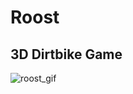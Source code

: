 # Roost
## 3D Dirtbike Game

![roost_gif](https://user-images.githubusercontent.com/34845402/51783304-e5209800-20ec-11e9-869a-7039853b7ca6.gif)

